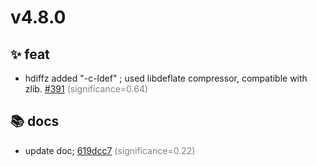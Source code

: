 # v4.8.0
## ✨ feat
- hdiffz added "-c-ldef" ; used libdeflate compressor, compatible with zlib. [#391](https://github.com/sisong/HDiffPatch/pull/391) <span style='color:grey;'>(significance=0.64)</span>
## 📚 docs
- update doc; [619dcc7](https://github.com/sisong/HDiffPatch/commit/619dcc714a773f3faefd89c0bb532096f1037cb1) <span style='color:grey;'>(significance=0.22)</span>
